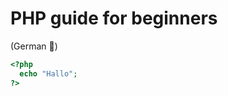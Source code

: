 PHP guide for beginners
=======================


(German :eyes:)
```php
<?php
  echo "Hallo";
?>
```
